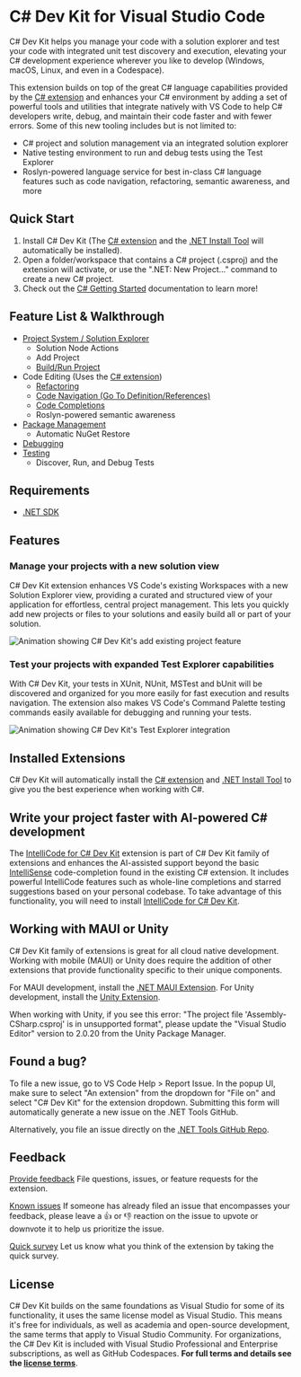 # C# Dev Kit for Visual Studio Code 
C# Dev Kit helps you manage your code with a solution explorer and test your code with integrated unit test discovery and execution, elevating your C# development experience wherever you like to develop (Windows, macOS, Linux, and even in a Codespace).

This extension builds on top of the great C# language capabilities provided by the [C# extension][CSharpExtension] and enhances your C# environment by adding a set of powerful tools and utilities that integrate natively with VS Code to help C# developers write, debug, and maintain their code faster and with fewer errors. Some of this new tooling includes but is not limited to:
* C# project and solution management via an integrated solution explorer
* Native testing environment to run and debug tests using the Test Explorer
* Roslyn-powered language service for best in-class C# language features such as code navigation, refactoring, semantic awareness, and more

## Quick Start
1. Install C# Dev Kit (The [C# extension][CSharpExtension] and the [.NET Install Tool](https://marketplace.visualstudio.com/items?itemName=ms-dotnettools.vscode-dotnet-runtime) will automatically be installed).
2. Open a folder/workspace that contains a C# project (.csproj) and the extension will activate, or use the ".NET: New Project..." command to create a new C# project.
3. Check out the [C# Getting Started](https://code.visualstudio.com/docs/csharp/get-started) documentation to learn more!

## Feature List & Walkthrough
* [Project System / Solution Explorer](https://code.visualstudio.com/docs/csharp/project-management)
  * Solution Node Actions
  * Add Project
  * [Build/Run Project](https://code.visualstudio.com/docs/csharp/build-tools)
* Code Editing (Uses the [C# extension][CSharpExtension])
  * [Refactoring](https://code.visualstudio.com/docs/csharp/refactoring)
  * [Code Navigation (Go To Definition/References)](https://code.visualstudio.com/docs/csharp/navigate-edit)
  * [Code Completions](https://code.visualstudio.com/docs/csharp/intellicode)
  * Roslyn-powered semantic awareness
* [Package Management](https://code.visualstudio.com/docs/csharp/package-management)
  * Automatic NuGet Restore
* [Debugging](https://code.visualstudio.com/docs/csharp/debugging)
* [Testing](https://code.visualstudio.com/docs/csharp/testing)
  * Discover, Run, and Debug Tests

## Requirements
* [.NET SDK](https://dotnet.microsoft.com/download)

## Features
### Manage your projects with a new solution view
C# Dev Kit extension enhances VS Code's existing Workspaces with a new Solution Explorer view, providing a curated and structured view of your application for effortless, central project management.  This lets you quickly add new projects or files to your solutions and easily build all or part of your solution.

![Animation showing C# Dev Kit's add existing project feature](https://github.com/microsoft/vscode-dotnettools/blob/main/docs/media/07-add.existing.project.gif?raw=true)

### Test your projects with expanded Test Explorer capabilities
With C# Dev Kit, your tests in XUnit, NUnit, MSTest and bUnit will be discovered and organized for you more easily for fast execution and results navigation. The extension also makes VS Code's Command Palette testing commands easily available for debugging and running your tests.

 ![Animation showing C# Dev Kit's Test Explorer integration](https://github.com/microsoft/vscode-dotnettools/blob/main/docs/media/TestRunning.gif?raw=true)

## Installed Extensions
C# Dev Kit will automatically install the [C# extension][CSharpExtension] and [.NET Install Tool](https://marketplace.visualstudio.com/items?itemName=ms-dotnettools.vscode-dotnet-runtime) to give you the best experience when working with C#. 

## Write your project faster with AI-powered C# development
The [IntelliCode for C# Dev Kit][vscodeintellicode-csharpExtension] extension is part of C# Dev Kit family of extensions and enhances the AI-assisted support beyond the basic [IntelliSense](https://code.visualstudio.com/docs/editor/intellisense) code-completion found in the existing C# extension.  It includes powerful IntelliCode features such as whole-line completions and starred suggestions based on your personal codebase. To take advantage of this functionality, you will need to install [IntelliCode for C# Dev Kit][vscodeintellicode-csharpExtension].

## Working with MAUI or Unity
C# Dev Kit family of extensions is great for all cloud native development. Working with mobile (MAUI) or Unity does require the addition of other extensions that provide functionality specific to their unique components.

For MAUI development, install the [.NET MAUI Extension][MAUIExtension].
For Unity development, install the [Unity Extension](https://marketplace.visualstudio.com/items?itemName=VisualStudioToolsForUnity.vstuc).

When working with Unity, if you see this error: "The project file 'Assembly-CSharp.csproj' is in unsupported format", please update the "Visual Studio Editor" version to 2.0.20 from the Unity Package Manager.

## Found a bug?
To file a new issue, go to VS Code Help > Report Issue. In the popup UI, make sure to select "An extension" from the dropdown for "File on" and select "C# Dev Kit" for the extension dropdown. Submitting this form will automatically generate a new issue on the .NET Tools GitHub.

Alternatively, you file an issue directly on the [.NET Tools GitHub Repo](https://github.com/microsoft/vscode-dotnettools).

## Feedback
[Provide feedback](https://github.com/microsoft/vscode-dotnettools) File questions, issues, or feature requests for the extension.

[Known issues](https://github.com/microsoft/vscode-dotnettools/issues) If someone has already filed an issue that encompasses your feedback, please leave a 👍 or 👎 reaction on the issue to upvote or downvote it to help us prioritize the issue.

[Quick survey](https://www.research.net/r/8KGJ9V8?o=[o_value]&v=[v_value]&m=[m_value])  Let us know what you think of the extension by taking the quick survey.

## License
C# Dev Kit builds on the same foundations as Visual Studio for some of its functionality, it uses the same license model as Visual Studio. This means it's free for individuals, as well as academia and open-source development, the same terms that apply to Visual Studio Community. For organizations, the C# Dev Kit is included with Visual Studio Professional and Enterprise subscriptions, as well as GitHub Codespaces. **For full terms and details see the [license terms](https://aka.ms/vs/csdevkit/license)**.

[CSharpExtension]: https://marketplace.visualstudio.com/items?itemName=ms-dotnettools.csharp
[vscodeintellicode-csharpExtension]: https://marketplace.visualstudio.com/items?itemName=ms-dotnettools.vscodeintellicode-csharp
[MAUIExtension]: https://marketplace.visualstudio.com/items?itemName=ms-dotnettools.dotnet-maui
